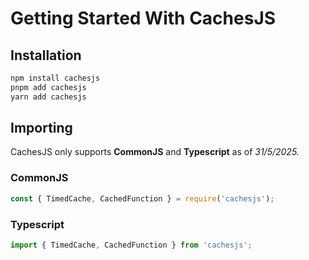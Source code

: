 # Getting Started With CachesJS

## Installation

```sh
npm install cachesjs
pnpm add cachesjs
yarn add cachesjs
```

## Importing

CachesJS only supports **CommonJS** and **Typescript** as of *31/5/2025.*

### CommonJS
```js
const { TimedCache, CachedFunction } = require('cachesjs');
```

### Typescript
```ts
import { TimedCache, CachedFunction } from 'cachesjs';
```
